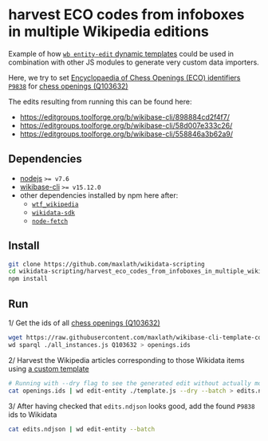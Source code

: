 # harvest ECO codes from infoboxes in multiple Wikipedia editions

Example of how [`wb entity-edit` dynamic templates](https://github.com/maxlath/wikibase-cli/blob/master/docs/write_operations.md#pass-data-as-a-dynamic-js-function-file-returning-an-object) could be used in combination with other JS modules to generate very custom data importers.

Here, we try to set [Encyclopaedia of Chess Openings (ECO) identifiers `P9838`](https://www.wikidata.org/wiki/Property:P9838) for [chess openings (Q103632)](https://www.wikidata.org/entity/Q103632)

The edits resulting from running this can be found here:
* https://editgroups.toolforge.org/b/wikibase-cli/898884cd2f4f7/
* https://editgroups.toolforge.org/b/wikibase-cli/58d007e333c26/
* https://editgroups.toolforge.org/b/wikibase-cli/558846a3b62a9/

## Dependencies
* [nodejs](https://nodejs.org) `>= v7.6`
* [wikibase-cli](https://github.com/maxlath/wikibase-cli) `>= v15.12.0`
* other dependencies installed by npm here after:
  * [`wtf_wikipedia`](https://github.com/spencermountain/wtf_wikipedia)
  * [`wikidata-sdk`](https://github.com/maxlath/wikibase-sdk)
  * [`node-fetch`](https://github.com/bitinn/node-fetch)

## Install
```sh
git clone https://github.com/maxlath/wikidata-scripting
cd wikidata-scripting/harvest_eco_codes_from_infoboxes_in_multiple_wikipedia_editions
npm install
```

## Run

1/ Get the ids of all [chess openings (Q103632)](https://www.wikidata.org/entity/Q103632)
```sh
wget https://raw.githubusercontent.com/maxlath/wikibase-cli-template-collection/master/request/all_instances.js
wd sparql ./all_instances.js Q103632 > openings.ids
```

2/ Harvest the Wikipedia articles corresponding to those Wikidata items using [a custom template](https://github.com/maxlath/wikidata-scripting/blob/master/harvest_eco_codes_from_infoboxes_in_multiple_wikipedia_editions/template.js)
```sh
# Running with --dry flag to see the generated edit without actually modifying Wikidata
cat openings.ids | wd edit-entity ./template.js --dry --batch > edits.ndjson
```

3/ After having checked that `edits.ndjson` looks good, add the found `P9838` ids to Wikidata
```sh
cat edits.ndjson | wd edit-entity --batch
```
